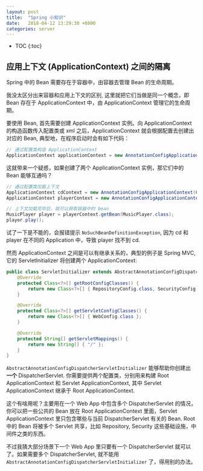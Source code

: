 ```yaml
---
layout: post
title:  "Spring 小知识"
date:   2018-04-12 13:29:30 +0800
categories: server
---
```


* TOC
{:toc}


## 应用上下文 (ApplicationContext) 之间的隔离

Spring 中的 Bean 需要存在于容器中，由容器去管理 Bean 的生命周期。

我没太区分出来容器和应用上下文的区别, 这里就把它们当做是同一个概念，即 Bean 存在于 ApplicationContext 中，由 ApplicationContext 管理它的生命周期。

要使用 Bean, 首先需要创建 ApplicationContext 实例。向 ApplicationContext 的构造函数传入配置类或 xml 之后，ApplicationContext 就会根据配置去创建出对应的 Bean, 典型地，在程序启动时会有如下代码：

```java
// 通过配置类构造 ApplicationContext
ApplicationContext applicationContext = new AnnotationConfigApplicationContext(SpringConfig.class);
```

这就带来一个疑惑，如果创建了两个 ApplicationContext 实例，那它们中的 Bean 能够互通吗？

```java
// 通过配置类加载上下文
ApplicationContext cdContext = new AnnotationConfigApplicationContext(CDConfig.class);
ApplicationContext playerContext = new AnnotationConfigApplicationContext(PlayerConfig.class);

// 上下文加载完毕后，就可以获取容器中的 bean
MusicPlayer player = playerContext.getBean(MusicPlayer.class);
player.play();
```

试了一下是不能的，会报错提示 `NoSuchBeanDefinitionException`, 因为 cd 和 player 在不同的 Application 中，导致 player 找不到 cd.

然而 ApplicationContext 之间是可以有继承关系的，典型的例子是 Spring MVC, 它的 ServletInitializer 将创建两个 ApplicationContext:

```java
public class ServletInitializer extends AbstractAnnotationConfigDispatcherServletInitializer {
    @Override
    protected Class<?>[] getRootConfigClasses() {
        return new Class<?>[] { RepositoryConfig.class, SecurityConfig.class };
    }

    @Override
    protected Class<?>[] getServletConfigClasses() {
        return new Class<?>[] { WebConfig.class };
    }

    @Override
    protected String[] getServletMappings() {
        return new String[] { "/" };
    }
}
```

`AbstractAnnotationConfigDispatcherServletInitializer` 能够帮助你创建出 **一个** DispatcherServlet. 你需要提供两个配置类，分别用来构建 Root ApplicationContext 和 Servlet ApplicationContext, 其中 Servlet ApplicationContext 继承于 Root ApplicationContext.

这个有啥用呢？主要用在一个 Web App 中包含多个 DispatcherServlet 的情况，你可以把一些公共的 Bean 放在 Root ApplicationContext 里面，Servlet ApplicationContext 里只包含哪些与当前 DispatcherServlet 有关的 Bean. Root 中的 Bean 将被多个 Servlet 共享，比如 Repository, Security 这些基础设施，中间件之类的东西。

不过我猜大部分场景下一个 Web App 里只要有一个 DispatcherServlet 就可以了。如果需要多个 DispatcherServlet, 就不能用 `AbstractAnnotationConfigDispatcherServletInitializer` 了，得用别的办法。


